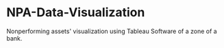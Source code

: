 # NPA-Data-Visualization
Nonperforming assets' visualization using Tableau Software of a zone of a bank. 
